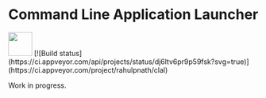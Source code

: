 # Command Line Application Launcher
<img src="https://raw.githubusercontent.com/rahulpnath/clal/master/Resources/CLAL.jpg" width="48">
 [![Build status](https://ci.appveyor.com/api/projects/status/dj6ltv6pr9p59fsk?svg=true)](https://ci.appveyor.com/project/rahulpnath/clal)

Work in progress. 
